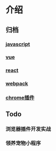 # 介绍

## 归档
  ### [javascript](/javascript/)
  ### [vue](/vue/)
  ### [react](/react/)
  ### [webpack](/webpack/)
  ### [chrome插件](/chrome-extension//)

## Todo
  ### 浏览器插件开发实战
  ### 领养宠物小程序
  ### 
  